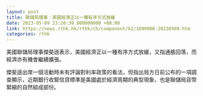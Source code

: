 ```yaml
---
layout: post
title: 聯儲局理事：美國經濟正以一種有序方式放緩
date: 2023-05-09 23:20:39.000000000 +08:00
link: https://news.rthk.hk/rthk/ch/component/k2/1699906-20230509.htm
categories: rthk
---
```


美國聯儲局理事傑斐遜表示，美國經濟正以一種有序方式放緩，又指通脹回落，而經濟亦有機會繼續擴張。

傑斐遜出席一個活動時未有評論對利率政策的看法，但指出局方日前公布的一項調查顯示，近期銀行收緊信貸標準是美國處於經濟周期的典型現象，也是聯儲局貨幣緊縮的自然組成部份。
